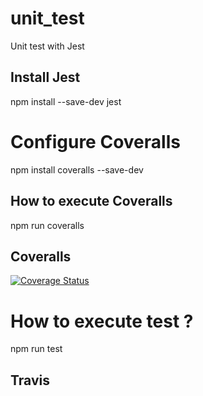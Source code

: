 # unit_test
Unit test with Jest

## Install Jest
npm install --save-dev jest

# Configure Coveralls
npm install coveralls --save-dev

## How to execute Coveralls
npm run coveralls

## Coveralls
<a href='https://coveralls.io/github/Junior94/mds_b3_kuakuvi_desire_dev_unit?branch=master'><img src='https://coveralls.io/repos/github/Junior94/mds_b3_kuakuvi_desire_dev_unit/badge.svg?branch=master' alt='Coverage Status' /></a>

# How to execute test ?
npm run test

## Travis
